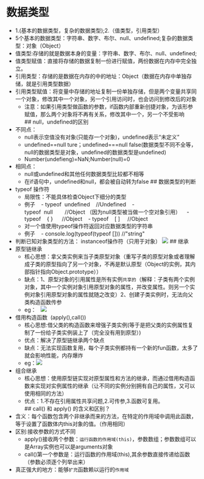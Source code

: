 # 数据类型
- 1.(基本的数据类型，复杂的数据类型);2.（值类型，引用类型）
- 5个基本的数据类型：字符串、数字、布尔、null、undefined;复杂的数据类型：对象（Object）
- 值类型:存储的就是数据本身的变量：字符串、数字、布尔、null、undefined;
- 值类型赋值：直接将存储的数据复制一份进行赋值，两份数据在内存中完全独立。
- 引用类型：存储的是数据在内存的中的地址：Object（数据在内存中单独存储，就是引用类型数据）
- 引用类型赋值：将变量中存储的地址复制一份单独存储，但是两个变量共享同一个对象，修改其中一个对象，另一个引用访问时，也会访问到修改后的对象
    - 注意：如果引用类型做函数的参数，if函数内部重新创捷对象，为该形参赋值，那么两个对象将不再有关系，修改其中一个，另一个不受影响
## null，undefined的区别
- 不同点：
  - null表示空值没有对象(只能存一个对象)，undefined表示“未定义”
  - undefined==null ture；undefined===null false(数据类型不同不全等，null的数据类型是对象，undefined的数据类型是undefined)
  - Number(undefieng)=NaN;Number(null)=0
- 相同点：
  - null或undefined和其他任何数据类型比较都不相等
  - 在if语句中，undefined和null，都会被自动转为false
## 数据类型的判断
- typeof 操作符
  - 局限性：不能具体检查Object下细分的类型
  - 例子
    - typeof  undefined    //Undefined
    - typeof  null        //Object （因为null类型被当做一个空对象引用）
    - typeof    { }      //Object
    - typeof    [ ]     //Object
  - 对一个值使用typeof操作符返回对应数据类型的字符串
  - 例子
    - console.log(typeof(typeof [])) //"string"
- 判断已知对象类型的方法： instanceof操作符（只用于对象）
![](index_files/4b8563c1-759a-4939-acf3-07a539dd2dca.png)
## 继承
- 原型链继承
  - 核心思想：拿父类实例来当子类原型对象（重写子类的原型对象或者理解成子类的原型指向了另一个对象，不再是默认原型（Object的实例，其内部指针指向Object.prototype））
  - 缺点：1、原型对象的引用属性是所有实例`共享的`（解释：子类有两个实例对象，其中一个实例对象引用原型对象的属性，并改变属性。则另一个实例对象引用原型对象的属性就随之改变）2、创建子类实例时，无法向父类构造函数传参
  - eg：
  ![](index_files/b21a389f-87f4-4bb2-ba86-900fafa3a352.png)
- 借用构造函数  (apply(),call())
  - 核心思想:借父类的构造函数来增强子类实例(等于是把父类的实例属性复制了一份给子类实例装上了（完全没有用到原型）)
  - 优点：解决了原型链继承两个缺点
  - 缺点：无法实现函数复用，每个子类实例都持有一个新的fun函数，太多了就会影响性能，内存爆炸
  - eg：![](index_files/f77e74c2-fa9c-48fd-8c27-15145d70537e.png)
- 组合继承 
  - 核心思想：使用原型链实现对原型属性和方法的继承，而通过借用构造函数来实现对实例属性的继承（让不同的实例分别拥有自己的属性，又可以使用相同的方法）
  - 优点：1.不存在引用属性共享问题,2.可传参,3.函数可复用。
## call() 和 apply() 的含义和区别？
- 含义：每个函数包含两个非继承而来的方法，在特定的作用域中调用此函数，等于设置了函数体内this对象的值。（作用相同）
- 区别:接收参数的方式不同
  - apply()接收两个参数：`运行函数的作用域(this)`，参数数组；参数数组可以是Array实例也可以是arguments对象
  - call()第一个参数是：运行函数的作用域(this),其余参数直接传递给函数（参数必须逐个列举出来）
- 真正强大的地方：能够`扩充`函数赖以运行的`作用域`




